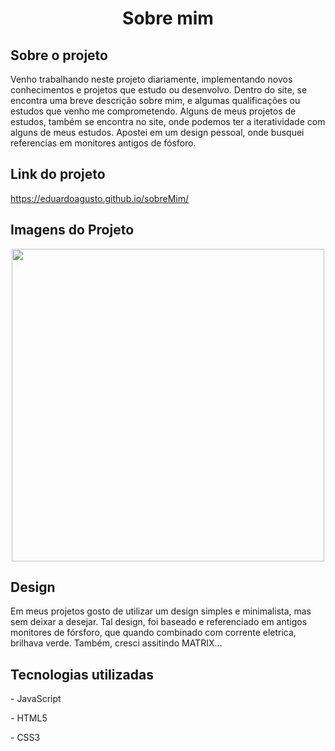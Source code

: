 <h1 align=center>Sobre mim</h1>
<h2>Sobre o projeto</h2>
<p>Venho trabalhando neste projeto diariamente, implementando novos conhecimentos e projetos que estudo ou desenvolvo. Dentro do site, se encontra uma breve descrição sobre mim, e algumas qualificações ou estudos que venho me comprometendo. Alguns de meus projetos de estudos, também se encontra no site, onde podemos ter a iteratividade com alguns de meus estudos. Apostei em um design pessoal, onde busquei referencias em monitores antigos de fósforo.</p>

<h2>Link do projeto</h2>
<a href="https://eduardoagusto.github.io/sobreMim/">https://eduardoagusto.github.io/sobreMim/</a>

<h2>Imagens do Projeto</h2>
<p align=center>
<img src="img/pokemonApi.gif" width="500px">
</p>

<h2>Design</h2>
<p>Em meus projetos gosto de utilizar um design simples e minimalista, mas sem deixar a desejar. Tal design, foi baseado e referenciado em antigos monitores de fórsforo, que quando combinado com corrente eletrica, brilhava verde. Também, cresci assitindo MATRIX...</p>

<h2>Tecnologias utilizadas</h2>
<p>- JavaScript</p>
<p>- HTML5</p>
<p>- CSS3</p>
